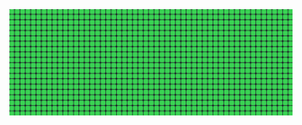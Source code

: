 <img src="https://raw.githubusercontent.com/jvitormelo/3d-view/refs/heads/main/bad-apple-2.gif"  alt="Bad Apple"/>
